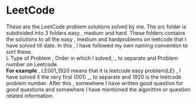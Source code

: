 # LeetCode
These are the LeetCode problem solutions solved by me. The src folder is subdivided into 3 folders easy , medium and hard. 
These folders contains the solutions to all the easy , medium and hardproblems on leetcode that I have solved till date.
In this , I have followed my own naming convention to sort these.
</br> 
L Type of Problem , Order in which I solved, _ to separate and Problem number on Leetcode.
</br>
**For example** , 
LE001_1920 means that it is leetcode easy problem(LE) , I have solved it the very first (001) ,_ to separate and 
1920 is the leetcode problem number.
After this , somewhere I have written good question for good questions and somewhere I have mentioned the algorithm or question related information.
